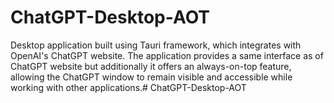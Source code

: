 # ChatGPT-Desktop-AOT
Desktop application built using Tauri framework, which integrates with OpenAI's ChatGPT website. The application provides a same interface as of ChatGPT website but additionally it offers an always-on-top feature, allowing the ChatGPT window to remain visible and accessible while working with other applications.#   C h a t G P T - D e s k t o p - A O T  
 